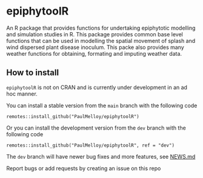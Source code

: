 # epiphytoolR

An R package that provides functions for undertaking epiphytotic modelling
and simulation studies in R.
This package provides common base level functions that can be used in modelling
the spatial movement of splash and wind dispersed plant disease inoculum.
This packe also provides many weather functions for obtaining, formating and imputing
weather data.

## How to install

`epiphytoolR` is not on CRAN and is currently under development in an ad hoc manner.

You can install a stable version from the `main` branch with the following code
```
remotes::install_github("PaulMelloy/epiphytoolR")
```

Or you can install the development version from the `dev` branch with the following code
```
remotes::install_github("PaulMelloy/epiphytoolR", ref = "dev")
```

The `dev` branch will have newer bug fixes and more features, see [NEWS.md](https://github.com/PaulMelloy/epiphytoolR/blob/dev/NEWS.md)

Report bugs or add requests by creating an issue on this repo
